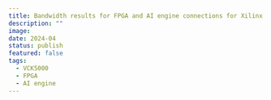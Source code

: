 ```yaml
---
title: Bandwidth results for FPGA and AI engine connections for Xilinx VCK5000 datacenter card
description: ""
image: 
date: 2024-04
status: publish
featured: false
tags:
  - VCK5000
  - FPGA
  - AI engine
---
```


